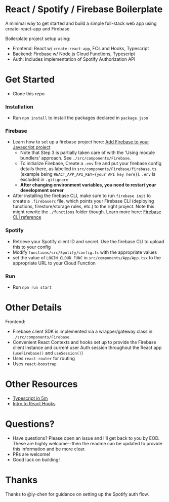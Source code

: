 # React / Spotify / Firebase Boilerplate

A minimal way to get started and build a simple full-stack web app using create-react-app and Firebase.

Boilerplate project setup using:

- Frontend: React w/ `create-react-app`, FCs and Hooks, Typescript
- Backend: Firebase w/ Node.js Cloud Functions, Typescript
- Auth: Includes implementation of Spotify Authorization API

# Get Started

- Clone this repo

### Installation

- Run `npm install` to install the packages declared in `package.json`

### Firebase

- Learn how to set up a firebase project here: [Add Firebase to your Javascript project](https://firebase.google.com/docs/web/setup)
  - Note that Step 3 is partially taken care of with the 'Using module bundlers' approach. See `./src/components/Firebase`.
  - To initialize Firebase, Create a `.env` file and put your firebase config details there, as labelled in `src/components/Firebase/firebase.ts` (example being `REACT_APP_API_KEY={your API key here}`). `.env` is excluded in `.gitignore`
  - **After changing environment variables, you need to restart your development server**
- After installing the firebase CLI, make sure to run `firebase init` to create a `.firebaserc` file, which points your Firebase CLI (deploying functions, firestore/storage rules, etc.) to the right project. Note this might rewrite the `./functions` folder though. Learn more here: [Firebase CLI reference](https://firebase.google.com/docs/cli)

### Spotify
- Retrieve your Spotify client ID and secret. Use the firebase CLI to upload this to your config
- Modify `functions/src/Spotify/config.ts` with the appropriate values
- set the value of `LOGIN_CLOUD_FUNC` in `src/components/App/App.tsx` to the appropriate URL to your Cloud Function

### Run

- Run `npm run start`

# Other Details

Frontend:

- Firebase client SDK is implemented via a wrapper/gateway class in `./src/components/Firebase`.
- Convenient React Contexts and hooks set up to provide the Firebase client instance and current user Auth session throughout the React app (`useFirebase()` and `useSession()`)
- Uses `react-router` for routing
- Uses `react-boostrap`

# Other Resources

- [Typescript in 5m](https://www.typescriptlang.org/docs/handbook/typescript-in-5-minutes.html)
- [Intro to React Hooks](https://reactjs.org/docs/hooks-intro.html)

# Questions?

- Have questions? Please open an issue and I'll get back to you by EOD. These are highly welcome--then the readme can be updated to provide this information and be more clear.
- PRs are welcome!
- Good luck on building!

# Thanks
Thanks to @ly-chen for guidance on setting up the Spotify auth flow.